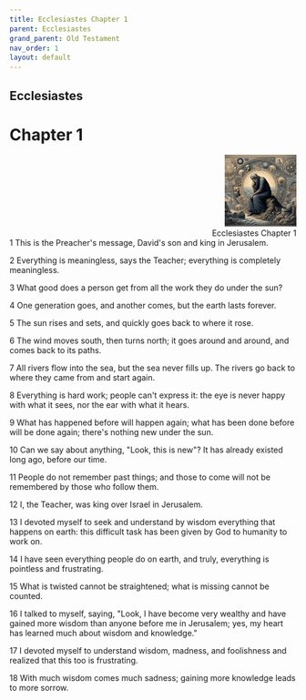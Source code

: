 ```yaml
---
title: Ecclesiastes Chapter 1
parent: Ecclesiastes
grand_parent: Old Testament
nav_order: 1
layout: default
---
```


## Ecclesiastes

# Chapter 1

<div style="clear: both; text-align: right;">
    <img src="/assets/Image/Ecclesiastes/500/1.jpg" alt="Ecclesiastes Chapter 1" class="chapter-image" style="max-width: 25%; height: auto;"/>
    <figcaption style="font-size: 14px;">Ecclesiastes Chapter 1</figcaption>
</div>
1 This is the Preacher's message, David's son and king in Jerusalem.

2 Everything is meaningless, says the Teacher; everything is completely meaningless.

3 What good does a person get from all the work they do under the sun?

4 One generation goes, and another comes, but the earth lasts forever.

5 The sun rises and sets, and quickly goes back to where it rose.

6 The wind moves south, then turns north; it goes around and around, and comes back to its paths.

7 All rivers flow into the sea, but the sea never fills up. The rivers go back to where they came from and start again.

8 Everything is hard work; people can't express it: the eye is never happy with what it sees, nor the ear with what it hears.

9 What has happened before will happen again; what has been done before will be done again; there's nothing new under the sun.

10 Can we say about anything, "Look, this is new"? It has already existed long ago, before our time.

11 People do not remember past things; and those to come will not be remembered by those who follow them.

12 I, the Teacher, was king over Israel in Jerusalem.

13 I devoted myself to seek and understand by wisdom everything that happens on earth: this difficult task has been given by God to humanity to work on.

14 I have seen everything people do on earth, and truly, everything is pointless and frustrating.

15 What is twisted cannot be straightened; what is missing cannot be counted.

16 I talked to myself, saying, "Look, I have become very wealthy and have gained more wisdom than anyone before me in Jerusalem; yes, my heart has learned much about wisdom and knowledge."

17 I devoted myself to understand wisdom, madness, and foolishness and realized that this too is frustrating.

18 With much wisdom comes much sadness; gaining more knowledge leads to more sorrow.


